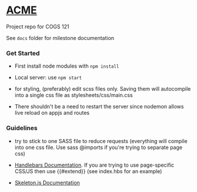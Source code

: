 # [ACME](acme-cogs121.herokuapp.com)

Project repo for COGS 121

See `docs` folder for milestone documentation

### Get Started

- First install node modules with `npm install`

- Local server: use `npm start`

- for styling, (preferably) edit scss files only. Saving them will autocompile into a single css file as stylesheets/css/main.css

- There shouldn't be a need to restart the server since nodemon allows live reload on appjs and routes

### Guidelines

- try to stick to one SASS file to reduce requests (everything will compile into one css file. Use sass @imports if you're trying to separate page css)

- [Handlebars Documentation](http://handlebarsjs.com/). If you are trying to use page-specific CSS/JS then use {{#extend}} (see index.hbs for an example)

- [Skeleton.js Documentation](http://getskeleton.com/)
